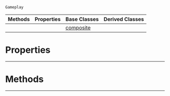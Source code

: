 `Gameplay`

|Methods|Properties|Base Classes|Derived Classes|
|---|---|---|---|
| | |[composite](composite.md)| |


 #  Properties


---  
 #  Methods


---  
 

 